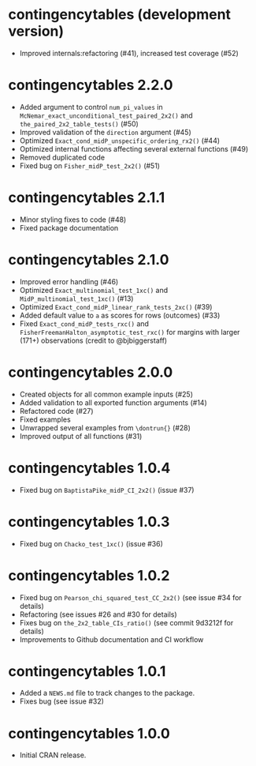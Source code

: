 # contingencytables (development version)

* Improved internals:refactoring (#41), increased test coverage (#52)


# contingencytables 2.2.0

* Added argument to control `num_pi_values` in `McNemar_exact_unconditional_test_paired_2x2()` and `the_paired_2x2_table_tests()` (#50)
* Improved validation of the `direction` argument (#45)
* Optimized `Exact_cond_midP_unspecific_ordering_rx2()` (#44)
* Optimized internal functions affecting several external functions (#49)
* Removed duplicated code
* Fixed bug on `Fisher_midP_test_2x2()` (#51)

# contingencytables 2.1.1

* Minor styling fixes to code (#48)
* Fixed package documentation

# contingencytables 2.1.0

* Improved error handling (#46)
* Optimized `Exact_multinomial_test_1xc()` and `MidP_multinomial_test_1xc()` (#13)
* Optimized `Exact_cond_midP_linear_rank_tests_2xc()` (#39)
* Added default value to `a` as scores for rows (outcomes) (#33)
* Fixed `Exact_cond_midP_tests_rxc()` and `FisherFreemanHalton_asymptotic_test_rxc()` for margins with larger (171+) observations (credit to @bjbiggerstaff)

# contingencytables 2.0.0

* Created objects for all common example inputs (#25)
* Added validation to all exported function arguments (#14)
* Refactored code (#27)
* Fixed examples
* Unwrapped several examples from `\dontrun{}` (#28)
* Improved output of all functions (#31)

# contingencytables 1.0.4

* Fixed bug on `BaptistaPike_midP_CI_2x2()` (issue #37)

# contingencytables 1.0.3

* Fixed bug on `Chacko_test_1xc()` (issue #36)

# contingencytables 1.0.2

* Fixed bug on `Pearson_chi_squared_test_CC_2x2()` (see issue #34 for details)
* Refactoring (see issues #26 and #30 for details)
* Fixes bug on `the_2x2_table_CIs_ratio()` (see commit 9d3212f for details)
* Improvements to Github documentation and CI workflow

# contingencytables 1.0.1

* Added a `NEWS.md` file to track changes to the package.
* Fixes bug (see issue #32)

# contingencytables 1.0.0

* Initial CRAN release.
